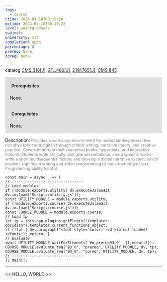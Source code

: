```yaml
---
tags:
  - course
ctime: 2024-04-18T00:19:28
mstime: 2024-04-18T00:19:28
level: undergraduate
subject: 
university: mit
completion: open
percentage: 0
prereq: None.
coreq: None.
---
```


catalog [CMS.618[J]](http://student.mit.edu/catalog/mCMSa.html#CMS.618), [21L.489[J]](http://student.mit.edu/catalog/m21La.html#21L.489), [21W.765[J]](http://student.mit.edu/catalog/m21Wb.html#21W.765), [CMS.845](http://student.mit.edu/catalog/mCMSa.html#CMS.845)

<span style="display: block; padding: 15px; background-color: rgb(100, 100, 100, 0.2);"><font id="m_prereq93_0" style="display: block; font-family: Arial, sans-serif; font-weight: bold; padding: 5px">Prerequisites</font><br><span id="prereq93_0">None.</span></span>
<span style="display: block; padding: 15px; background-color: rgb(100, 100, 100, 0.2);"><font id="m_coreq93_0" style="display: block; font-family: Arial, sans-serif; font-weight: bold; padding: 5px">Corequisites</font><br><span id="coreq93_0">None.</span></span>

<font style="">Description:</font>
<font style="color: grey; font-size: 0.8rem;">Provides a workshop environment for understanding interactive narrative (print and digital) through critical writing, narrative theory, and creative practice. Covers important multisequential books, hypertexts, and interactive fictions. Students write critically, and give presentations, about specific works; write a short multisequential fiction; and develop a digital narrative system, which involves significant writing and either programming or the structuring of text. Programming ability helpful.</font>

```dataviewjs
const main = async _ => {
// --------------------------------
// Load modules
if (!module.exports.utility) dv.executeJs(await dv.io.load("Scripts/utility.js"));
const UTILITY_MODULE = module.exports.utility;
if (!module.exports.course) dv.executeJs(await dv.io.load("Scripts/course.js"));
const COURSE_MODULE = module.exports.course;
// Load tp
let tp = this.app.plugins.getPlugin("templater-obsidian").templater.current_functions_object;
if (!tp) { dv.paragraph("<font style='color: red'>tp not loaded!</font>"); return; }
// Evaluate
await UTILITY_MODULE.waitForElements(`#m_prereq93_0`, {timeout:5});
COURSE_MODULE.evaluate_req("93_0", "prereq", UTILITY_MODULE, dv, tp);
COURSE_MODULE.evaluate_req("93_0", "coreq", UTILITY_MODULE, dv, tp);
// --------------------------------
}; main();
```

---

<< HELLO, WORLD >>

